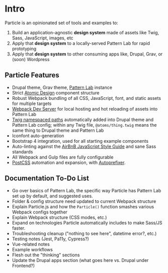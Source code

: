 # Intro

Particle is an opinionated set of tools and examples to:

1. Build an application-agnostic **design system** made of assets like Twig, Sass, JavaScript, images, etc
2. Apply that **design system** to a locally-served Pattern Lab for rapid prototyping
3. Apply that **design system** to other consuming apps like, Drupal, Grav, or \(soon\) Wordpress

## Particle Features

* Drupal theme, Grav theme, [Pattern Lab](https://patternlab.io/docs/) instance
* Strict [Atomic Design](http://atomicdesign.bradfrost.com/) component structure
* Robust Webpack bundling of all CSS, JavaScript, font, and static assets for multiple targets
* [Webpack Dev Server](https://github.com/webpack/webpack-dev-server) for local hosting and hot reloading of assets into Pattern Lab
* [Twig namespaced paths](https://symfony.com/doc/current/templating/namespaced_paths.html) automatically added into Drupal theme and Pattern Lab config; within any Twig file, `@atoms/thing.twig` means the same thing to Drupal theme and Pattern Lab
* Iconfont auto-generation
* Bootstrap 4 integration, used for all starting example components
* Auto-linting against the [AirBnB JavaScript Style Guide](https://github.com/airbnb/javascript) and sane Sass standards
* All Webpack and Gulp files are fully configurable
* [PostCSS](https://github.com/postcss/postcss/blob/master/README.md) automation and expansion, with [Autoprefixer](https://github.com/postcss/autoprefixer/blob/master/README.md).

## Documentation To-Do List

* Go over basics of Pattern Lab, the specific way Particle has Pattern Lab set up by default, and suggested uses.
* Folder & config structure need updated to current Webpack structure
* Explain Particle.js and how the `Particle()` function smashes various Webpack configs together
* Explain Webpack structure \(CSS modes, etc.\)
* Expand on technologies Particle automatically includes to make Sass/JS faster.
* Troubleshooting cleanup \("nothing to see here", datetime error?, etc.\)
* Testing notes \(Jest, Pa11y, Cypress?\)
* Vue-related notes
* Example workflows
* Flesh out the "thinking" sections
* Update the Drupal apps section \(what goes here vs. Drupal under Frontend?\)

